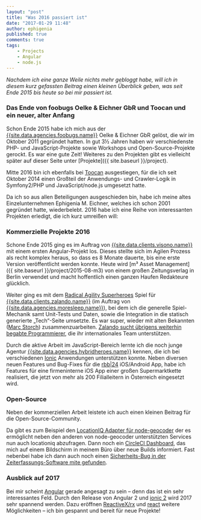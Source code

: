 ```yaml
---
layout: "post"
title: "Was 2016 passiert ist"
date: "2017-01-29 11:48"
author: ephigenia
published: true
comments: true
tags:
    - Projects
    - Angular
    - node.js
---
```

*Nachdem ich eine ganze Weile nichts mehr gebloggt habe, will ich in diesem kurz gefassten Beitrag einen kleinen Überblick geben, was seit Ende 2015 bis heute so bei mir passiert ist.*

### Das Ende von foobugs Oelke & Eichner GbR und Toocan und ein neuer, alter Anfang

Schon Ende 2015 habe ich mich aus der [{{site.data.agencies.foobugs.name}}]({{site.data.agencies.foobugs.url}}) Oelke & Eichner GbR gelöst, die wir im Oktober 2011 gegründet hatten. In gut 3½ Jahren haben wir verschiedenste PHP- und JavaScript-Projekte sowie Workshops und Open-Source-Projekte gerockt. Es war eine gute Zeit! Weiteres zu den Projekten gibt es vielleicht später auf dieser Seite unter [Projekte]({{ site.baseurl }}/project).

Mitte 2016 bin ich ebenfalls bei [Toocan](http://www.toocan.biz/) ausgestiegen, für die ich seit Oktober 2014 einen Großteil der Anwendungs- und Crawler-Logik in Symfony2/PHP und JavaScript/node.js umgesetzt hatte.

Da ich so aus allen Beteiligungen ausgeschieden bin, habe ich meine altes Einzelunternehmen Ephigenia M. Eichner, welches ich schon 2001 gegründet hatte, wiederbelebt. 2016 habe ich eine Reihe von interessanten Projekten erledigt, die ich kurz umreißen will:

### Kommerzielle Projekte 2016

Schone Ende 2015 ging es im Auftrag von [{{site.data.clients.visono.name}}]({{site.data.clients.visono.url}}) mit einem ersten Angular-Projekt los. Dieses stellte sich im Agilen Prozess als recht komplex heraus, so dass es 8 Monate dauerte, bis eine erste Version veröffentlicht werden konnte. Heute wird [m³ Asset Management]({{ site.baseurl }}/project/2015-08-m3) von einem großen Zeitungsverlag in Berlin verwendet und macht hoffentlich einen ganzen Haufen Redakteure glücklich.

Weiter ging es mit dem [Radical Agility Superheroes](https://tech.zalando.com/radical-agility-superheroes/) Spiel für [{{site.data.clients.zalando.name}}]({{site.data.clients.zalando.url}}) (im Auftrag von [{{site.data.agencies.moresleep.name}}](site.data.agencies.moresleep.url)), bei dem ich die generelle Spiel-Mechanik samt Unit-Tests und Daten, sowie die Integration in die statisch generierte „Tech“-Seite umsetzte. Es war super, wieder mit alten Bekannten ([Marc Storch](http://www.gopogo.de/)) zusammenzuarbeiten. [Zalando sucht übrigens weiterhin begabte Programmierer](https://tech.zalando.com/jobs/), die ihr internationales Team unterstützen.

Durch die aktive Arbeit im JavaScript-Bereich lernte ich die noch junge Agentur [{{site.data.agencies.hybridheroes.name}}]({{site.data.agencies.hybridheroes.url}}) kennen, die ich bei verschiedenen [Ionic](http://ionicframework.com/) Anwendungen unterstützen konnte. Neben diversen neuen Features und Bug-Fixes für die [rbb&#124;24](http://hybridheroes.de/blog/2016-07-31-skeleton-screens/) iOS/Android App, habe ich Features für eine firmeninterne iOS App einer großen Supermarktkette realisiert, die jetzt von mehr als 200 Filialleitern in Österreich eingesetzt wird.

<!--Mein letztes Projekt in 2016 war wieder eine mit Angular realisierte Web-Anwendung namens Orange DB. Diese nutzt [{{site.data.clients.dbbahnpark.name}}]({{site.data.clients.dbbahnpark.url}}) (ein Tochterunternehmen der Deutschen Bahn), um ihre zahlreichen Parkhäuser und -plätze zu managen.-->

### Open-Source

Neben der kommerziellen Arbeit leistete ich auch einen kleinen Beitrag für die Open-Source-Community.

Da gibt es zum Beispiel den [LocationIQ Adapter für node-geocoder](https://github.com/nchaulet/node-geocoder/pull/179) der es ermöglicht neben den anderen von node-geocoder unterstützten Services nun auch locationiq abzufragen. Dann noch ein [CircleCI Dashboard](https://github.com/Ephigenia/circleboard2), das mich auf einem Bildschirm in meinem Büro über neue Builds informiert. Fast nebenbei habe ich dann auch noch einen [Sicherheits-Bug in der Zeiterfassungs-Software mite gefunden](http://blog.yo.lk/2016/08/17/sicherheitsupdate).

### Ausblick auf 2017

Bei mir scheint [Angular](https://angular.io/) gerade angesagt zu sein – denn das ist ein sehr interessantes Feld. Durch den Release von Angular 2 und [ionic 2](http://ionic.io/2) wird 2017 sehr spannend werden. Dazu eröffnen [ReactiveX/rx](http://reactivex.io/) und [react](https://facebook.github.io/react/) weitere Möglichkeiten – ich bin gespannt und bereit für neue Projekte!
